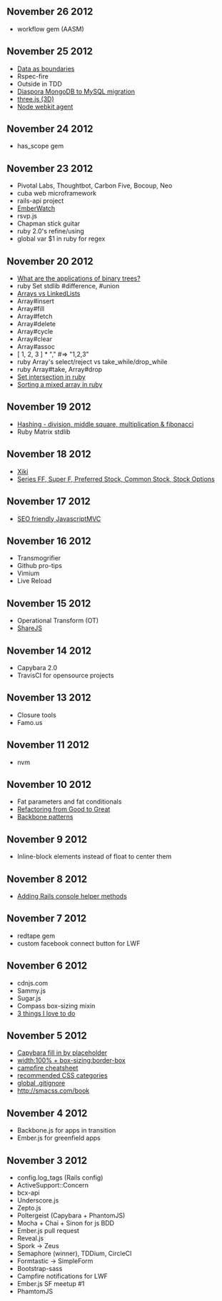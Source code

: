 ## November 26 2012

* workflow gem (AASM)

## November 25 2012

* [Data as boundaries](http://confreaks.com/videos/1314-rubyconf2012-boundaries)
* Rspec-fire
* Outside in TDD
* [Diaspora MongoDB to MySQL migration](http://www.youtube.com/watch?v=OqBAVC9GGeI)
* [three.js (3D)](http://www.aerotwist.com/tutorials/getting-started-with-three-js/)
* [Node webkit agent](https://github.com/c4milo/node-webkit-agent)

## November 24 2012

* has_scope gem

## November 23 2012

* Pivotal Labs, Thoughtbot, Carbon Five, Bocoup, Neo
* cuba web microframework
* rails-api project
* [EmberWatch](http://emberwatch.com/)
* rsvp.js
* Chapman stick guitar
* ruby 2.0's refine/using
* global var $1 in ruby for regex

## November 20 2012

* [What are the applications of binary trees?](http://stackoverflow.com/questions/2130416/what-are-the-applications-of-binary-trees)
* ruby Set stdlib #difference, #union
* [Arrays vs
  LinkedLists](http://khakimov.com/blog/2012/05/11/back-to-school-linked-list-with-ruby/)
* Array#insert
* Array#fill
* Array#fetch
* Array#delete
* Array#cycle
* Array#clear
* Array#assoc
* [ 1, 2, 3 ] * ","  #=> "1,2,3"
* ruby Array's select/reject vs take_while/drop_while
* ruby Array#take, Array#drop
* [Set intersection in
  ruby](http://www.ruby-doc.org/core-1.9.3/Array.html#method-i-26)
* [Sorting a mixed array in
  ruby](http://stackoverflow.com/questions/8160087/how-to-sort-a-mixed-array-by-different-elements-in-ruby)

## November 19 2012

* [Hashing - division, middle square, multiplication & fibonacci](http://www.brpreiss.com/books/opus8/)
* Ruby Matrix stdlib

## November 18 2012

* [Xiki](http://xiki.org/)
* [Series FF, Super F, Preferred Stock, Common Stock, Stock Options](http://blognewcomb.squarespace.com/startups/)

## November 17 2012

* [SEO friendly JavascriptMVC](https://developers.google.com/webmasters/ajax-crawling/docs/getting-started)

## November 16 2012

* Transmogrifier
* Github pro-tips
* Vimium
* Live Reload

## November 15 2012

* Operational Transform (OT)
* [ShareJS](http://sharejs.org/)

## November 14 2012

* Capybara 2.0
* TravisCI for opensource projects

## November 13 2012

* Closure tools
* Famo.us

## November 11 2012

* nvm

## November 10 2012

* Fat parameters and fat conditionals
* [Refactoring from Good to Great](http://confreaks.com/videos/1233-aloharuby2012-refactoring-from-good-to-great)
* [Backbone patterns](http://ricostacruz.com/backbone-patterns/)

## November 9 2012

* Inline-block elements instead of float to center them

## November 8 2012

* [Adding Rails console helper
  methods](http://opensoul.org/blog/archives/2012/11/08/add-helper-methods-to-your-rails-console/)

## November 7 2012

* redtape gem
* custom facebook connect button for LWF

## November 6 2012

* cdnjs.com
* Sammy.js
* Sugar.js
* Compass box-sizing mixin
* [3 things I love to
  do](http://jasonong.tumblr.com/post/35129059751/3-things-that-i-enjoy-doing-on-a-daily-basis)

## November 5 2012

* [Capybara fill in by
  placeholder](http://stackoverflow.com/questions/11458726/rails-spec-fill-in-using-placeholder)
* [width:100% +
  box-sizing:border-box](https://github.com/twitter/bootstrap/issues/1058)
* [campfire cheatsheet](http://cheat.errtheblog.com/s/campfire/)
* [recommended CSS categories](http://smacss.com/book/categorizing)
* [global .gitignore](https://help.github.com/articles/ignoring-files)
* http://smacss.com/book

## November 4 2012

* Backbone.js for apps in transition
* Ember.js for greenfield apps

## November 3 2012

* config.log_tags (Rails config)
* ActiveSupport::Concern
* bcx-api
* Underscore.js
* Zepto.js
* Poltergeist (Capybara + PhantomJS)
* Mocha + Chai + Sinon for js BDD
* Ember.js pull request
* Reveal.js
* Spork -> Zeus
* Semaphore (winner), TDDium, CircleCI
* Formtastic -> SimpleForm
* Bootstrap-sass
* Campfire notifications for LWF
* Ember.js SF meetup #1
* PhamtomJS
